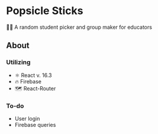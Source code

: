# Popsicle Sticks

🙋‍♀️ A random student picker and group maker for educators

## About

### Utilizing
- ⚛️ React v. 16.3
- 🔥 Firebase
- 🗺 React-Router

### To-do
- User login
- Firebase queries
